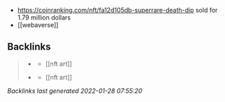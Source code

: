- https://coinranking.com/nft/fa12d105db-superrare-death-dip sold for 1.79 million dollars
- [[webaverse]]
## Backlinks

> - [](2021-04-21.md)
>   - [[nft art]]
>    
> - [](nft.md)
>   - [[nft art]]

_Backlinks last generated 2022-01-28 07:55:20_